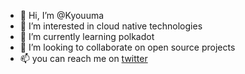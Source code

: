 - 👋 Hi, I’m @Kyouuma
- 👀 I’m interested in cloud native technologies
- 🌱 I’m currently learning polkadot
- 💞️ I’m looking to collaborate on open source projects
- 📫 you can reach me on [twitter](https://twitter.com/O_Kyouma) 

<!---
Kyouuma/Kyouuma is a ✨ special ✨ repository because its `README.md` (this file) appears on your GitHub profile.
You can click the Preview link to take a look at your changes.
--->
